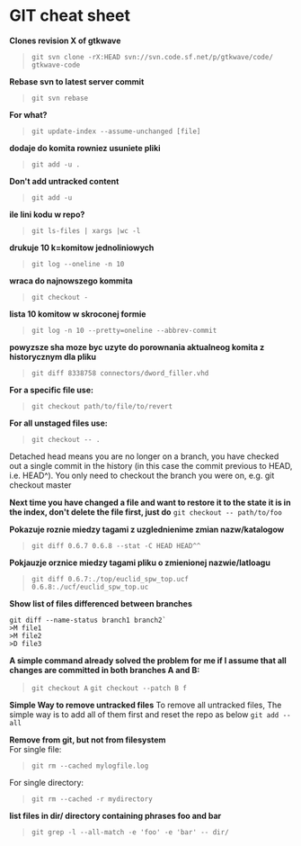 # GIT cheat sheet
**Clones revision X of gtkwave**
>`git svn clone -rX:HEAD svn://svn.code.sf.net/p/gtkwave/code/ gtkwave-code`

**Rebase svn to latest server commit**
>`git svn rebase`

**For what?**
>`git update-index --assume-unchanged [file]`

**dodaje do komita rowniez usuniete pliki**
>`git add -u .`

**Don't add untracked content**
>`git add -u`

**ile lini kodu w repo?**
>`git ls-files | xargs |wc -l`

**drukuje 10 k=komitow jednoliniowych**
>`git log --oneline -n 10`

**wraca do najnowszego kommita**
>`git checkout -`

**lista 10 komitow w skroconej formie**
>`git log -n 10 --pretty=oneline --abbrev-commit`

**powyzsze sha moze byc uzyte do porownania aktualneog komita z historycznym dla pliku**
>`git diff 8338758 connectors/dword_filler.vhd`

**For a specific file use:**
>`git checkout path/to/file/to/revert`

**For all unstaged files use:**
>`git checkout -- .`


Detached head means you are no longer on a branch, you have checked out a single commit in the history (in this case the commit previous to HEAD, i.e. HEAD^).
You only need to checkout the branch you were on, e.g.
git checkout master

**Next time you have changed a file and want to restore it to the state it is in the index, don't delete the file first, just do**
`git checkout -- path/to/foo`

**Pokazuje roznie miedzy tagami z uzglednienime zmian nazw/katalogow**
>`git diff 0.6.7 0.6.8 --stat -C HEAD HEAD^^`

**Pokjauzje orznice miedzy tagami pliku o zmienionej nazwie/latloagu**
>`git diff 0.6.7:./top/euclid_spw_top.ucf 0.6.8:./ucf/euclid_spw_top.uc`

**Show list of files differenced between branches**
```
git diff --name-status branch1 branch2`
>M file1
>M file2
>D file3
```

**A simple command already solved the problem for me if I assume that all changes are committed in both branches A and B:**
>`git checkout A`
>`git checkout --patch B f`

**Simple Way to remove untracked files**
To remove all untracked files, The simple way is to add all of them first and reset the repo as below
`git add --all`

**Remove from git, but not from filesystem**  
For single file:  
>`git rm --cached mylogfile.log`  

For single directory:
>`git rm --cached -r mydirectory`

**list files in dir/ directory containing phrases foo and bar**
>`git grep -l --all-match -e 'foo' -e 'bar' -- dir/`

